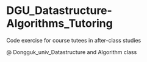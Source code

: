 # DGU_Datastructure-Algorithms_Tutoring

Code exercise for course tutees in after-class studies

@ Dongguk_univ_Datastructure and Algorithm class

